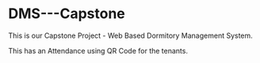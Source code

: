 # DMS---Capstone

This is our Capstone Project - Web Based Dormitory Management System.

This has an Attendance using QR Code for the tenants. 
